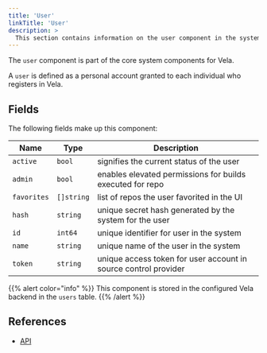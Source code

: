 ```yaml
---
title: 'User'
linkTitle: 'User'
description: >
  This section contains information on the user component in the system.
---
```


The `user` component is part of the core system components for Vela.

A `user` is defined as a personal account granted to each individual who registers in Vela.

## Fields

The following fields make up this component:

| Name        | Type       | Description                                                     |
| ----------- | ---------- | --------------------------------------------------------------- |
| `active`    | `bool`     | signifies the current status of the user                        |
| `admin`     | `bool`     | enables elevated permissions for builds executed for repo       |
| `favorites` | `[]string` | list of repos the user favorited in the UI                      |
| `hash`      | `string`   | unique secret hash generated by the system for the user         |
| `id`        | `int64`    | unique identifier for user in the system                        |
| `name`      | `string`   | unique name of the user in the system                           |
| `token`     | `string`   | unique access token for user account in source control provider |

{{% alert color="info" %}}
This component is stored in the configured Vela backend in the `users` table.
{{% /alert %}}

## References

- [API](/docs/api/user/)
